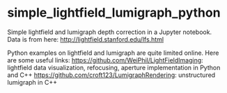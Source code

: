 # simple_lightfield_lumigraph_python

Simple lightfield and lumigraph depth correction in a Jupyter notebook.
Data is from here: http://lightfield.stanford.edu/lfs.html

Python examples on lightfield and lumigraph are quite limited online. 
Here are some useful links:
https://github.com/WeiPhil/LightFieldImaging: lightfield data visualization, refocusing, aperture implementation in Python and C++
https://github.com/croft123/LumigraphRendering: unstructured lumigraph in C++
